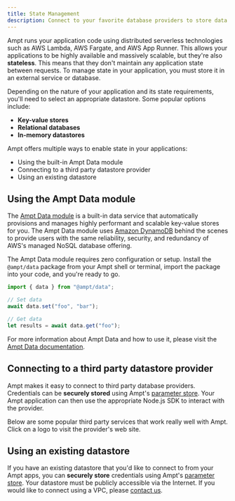 ```yaml
---
title: State Management
description: Connect to your favorite database providers to store data and manage application state.
---
```


Ampt runs your application code using distributed serverless technologies such as AWS Lambda, AWS Fargate, and AWS App Runner. This allows your applications to be highly available and massively scalable, but they're also **stateless**. This means that they don't maintain any application state between requests. To manage state in your application, you must store it in an external service or database.

Depending on the nature of your application and its state requirements, you'll need to select an appropriate datastore. Some popular options include:

- **Key-value stores**
- **Relational databases**
- **In-memory datastores**

Ampt offers multiple ways to enable state in your applications:

- Using the built-in Ampt Data module
- Connecting to a third party datastore provider
- Using an existing datastore

## Using the Ampt Data module

The [Ampt Data module](/docs/data) is a built-in data service that automatically provisions and manages highly performant and scalable key-value stores for you. The Ampt Data module uses [Amazon DynamoDB](https://aws.amazon.com/dynamodb/) behind the scenes to provide users with the same reliability, security, and redundancy of AWS's managed NoSQL database offering.

The Ampt Data module requires zero configuration or setup. Install the `@ampt/data` package from your Ampt shell or terminal, import the package into your code, and you're ready to go.

```javascript copy=false
import { data } from "@ampt/data";

// Set data
await data.set("foo", "bar");

// Get data
let results = await data.get("foo");
```

For more information about Ampt Data and how to use it, please visit the [Ampt Data documentation](/docs/data).

## Connecting to a third party datastore provider

Ampt makes it easy to connect to third party database providers. Credentials can be **securely stored** using Ampt's [parameter store](/docs/parameters). Your Ampt application can then use the appropriate Node.js SDK to interact with the provider.

Below are some popular third party services that work really well with Ampt. Click on a logo to visit the provider's web site.

<div class="grid gap-4 grid-cols-2 md:grid-cols-3">
	<a href="https://www.gomomento.com/" target="_blank" class="transition ease-in-out hover:scale-105 bg-[url('/images/logos/momento.svg')] bg-center bg-[length:80%_30%] bg-no-repeat h-32 bg-[#c4f136] border border-gray-500 drop-shadow-md rounded-md"></a>
	<a href="https://www.mongodb.com/" target="_blank" class="transition ease-in-out hover:scale-105 bg-[url('/images/logos/mongodb.svg')] bg-center bg-[length:80%_30%] bg-no-repeat h-32 bg-black border border-gray-500 drop-shadow-md rounded-md"></a>
	<a href="https://planetscale.com/" target="_blank" class="transition ease-in-out hover:scale-105 bg-[url('/images/logos/planetscale.svg')] bg-center bg-[length:80%_30%] bg-no-repeat h-32 bg-white border border-gray-500 drop-shadow-md rounded-md"></a>
	<a href="https://fauna.com/" target="_blank" class="transition ease-in-out hover:scale-105 bg-[url('/images/logos/fauna-white.svg')] bg-center bg-[length:60%_30%] bg-no-repeat h-32 bg-[#391ab6] border border-gray-500 drop-shadow-md rounded-md"></a>
	<a href="https://www.cockroachlabs.com/" target="_blank" class="transition ease-in-out hover:scale-105 bg-[url('/images/logos/cockroachdb.svg')] bg-center bg-[length:80%_30%] bg-no-repeat h-32 bg-white border border-gray-500 drop-shadow-md rounded-md"></a>
	<a href="https://www.tigrisdata.com/" target="_blank" class="transition ease-in-out hover:scale-105 bg-[url('/images/logos/tigris.svg')] bg-[center_top_60%] bg-[length:60%_30%] bg-no-repeat h-32 bg-[#4ed9b2] border border-gray-500 drop-shadow-md rounded-md"></a>
</div>

## Using an existing datastore

If you have an existing datastore that you'd like to connect to from your Ampt apps, you can **securely store** credentials using Ampt's [parameter store](/docs/parameters). Your datastore must be publicly accessible via the Internet. If you would like to connect using a VPC, please [contact us](/contact).
